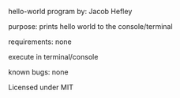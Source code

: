 hello-world program
by: Jacob Hefley

purpose: prints hello world to the console/terminal

requirements: none

execute in terminal/console

known bugs: none

Licensed under MIT 
